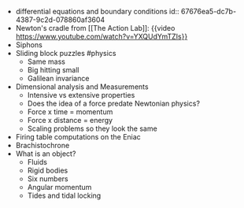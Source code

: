 - differential equations and boundary conditions
  id:: 67676ea5-dc7b-4387-9c2d-078860af3604
- Newton's cradle from [[The Action Lab]]: {{video https://www.youtube.com/watch?v=YXQUdYmTZIs}}
- Siphons
- Sliding block puzzles #physics
	- Same mass
	- Big hitting small
	- Galilean invariance
- Dimensional analysis and Measurements
	- Intensive vs extensive properties
	- Does the idea of a force predate Newtonian physics?
	- Force x time = momentum
	- Force x distance = energy
	- Scaling problems so they look the same
- Firing table computations on the Eniac
- Brachistochrone
- What is an object?
	- Fluids
	- Rigid bodies
	- Six numbers
	- Angular momentum
	- Tides and tidal locking